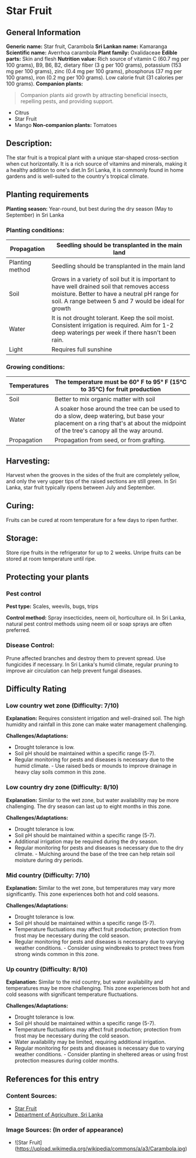 # Star Fruit

## General Information
**Generic name:** Star fruit, Carambola
**Sri Lankan name:** Kamaranga
**Scientific name:** Averrhoa carambola
**Plant family:** <update>Oxalidaceae</update>
**Edible parts:** Skin and flesh
**Nutrition value:** Rich source of vitamin C (<update>60.7 mg per 100 grams</update>), B9, B6, B2, dietary fiber (<update>3 g per 100 grams</update>), potassium (<update>153 mg per 100 grams</update>), zinc (<update>0.4 mg per 100 grams</update>), phosphorus (<update>37 mg per 100 grams</update>), iron (<update>0.2 mg per 100 grams</update>). Low calorie fruit (<update>31 calories per 100 grams</update>).
**Companion plants:**
>Companion plants aid growth by attracting beneficial insects, repelling pests, and providing support.

- Citrus
- Star Fruit
- Mango
**Non-companion plants:** <update>Tomatoes</update>

## Description:
 <update>The star fruit is a tropical plant with a unique star-shaped cross-section when cut horizontally. It is a rich source of vitamins and minerals, making it a healthy addition to one's diet.In Sri Lanka, it is commonly found in home gardens and is well-suited to the country's tropical climate.</update>

## Planting requirements
**Planting season:** <update>Year-round, but best during the dry season (May to September) in Sri Lanka</update>

### Planting conditions:

| **Propagation** | Seedling should be transplanted in the main land |
|----|----|
| Planting method | Seedling should be transplanted in the main land |
| Soil | Grows in a variety of soil but it is important to have well drained soil that removes access moisture. Better to have a neutral pH range for soil. A range between <update>5</update> and 7 would be ideal for growth |
| Water | It is not drought tolerant. Keep the soil moist. Consistent irrigation is required. Aim for <update>1-2 deep waterings per week</update> if there hasn't been rain. |
| Light | Requires full sunshine |

### Growing conditions:

| **Temperatures** | The temperature must be <update>60° F to 95° F (15°C to 35°C)</update> for fruit production |
|----|----|
| Soil | Better to mix organic matter with soil |
| Water | A soaker hose around the tree can be used to do a slow, deep watering, but base your placement on a ring that's at about the midpoint of the tree's canopy all the way around. |
| Propagation | Propagation from seed, or from grafting. |

## Harvesting:
Harvest when the grooves in the sides of the fruit are completely yellow, and only the very upper tips of the raised sections are still green. <update>In Sri Lanka, star fruit typically ripens between July and September.</update>

## Curing: 
<update>Fruits can be cured at room temperature for a few days to ripen further.</update>

## Storage: 
<update>Store ripe fruits in the refrigerator for up to 2 weeks. Unripe fruits can be stored at room temperature until ripe.</update>

## Protecting your plants
### Pest control
**Pest type:** Scales, weevils, bugs, trips

**Control method:** Spray insecticides, neem oil, horticulture oil. <update>In Sri Lanka, natural pest control methods using neem oil or soap sprays are often preferred.</update>

### Disease Control: 
<update>Prune affected branches and destroy them to prevent spread. Use fungicides if necessary. In Sri Lanka's humid climate, regular pruning to improve air circulation can help prevent fungal diseases.</update>

## Difficulty Rating
### Low country wet zone (Difficulty: 7/10)
**Explanation:** Requires consistent irrigation and well-drained soil. The high humidity and rainfall in this zone can make water management challenging.

**Challenges/Adaptations:**
- Drought tolerance is low.
- Soil pH should be maintained within a specific range (5-7).
- Regular monitoring for pests and diseases is necessary due to the humid climate.
<update>- Use raised beds or mounds to improve drainage in heavy clay soils common in this zone.</update>

### Low country dry zone (Difficulty: 8/10)
**Explanation:** Similar to the wet zone, but water availability may be more challenging. The dry season can last up to eight months in this zone.

**Challenges/Adaptations:**
- Drought tolerance is low.
- Soil pH should be maintained within a specific range (5-7).
- Additional irrigation may be required during the dry season.
- Regular monitoring for pests and diseases is necessary due to the dry climate.
<update>- Mulching around the base of the tree can help retain soil moisture during dry periods.</update>

### Mid country (Difficulty: 7/10)
**Explanation:** Similar to the wet zone, but temperatures may vary more significantly. This zone experiences both hot and cold seasons.

**Challenges/Adaptations:**
- Drought tolerance is low.
- Soil pH should be maintained within a specific range (5-7).
- Temperature fluctuations may affect fruit production; protection from frost may be necessary during the cold season.
- Regular monitoring for pests and diseases is necessary due to varying weather conditions.
<update>- Consider using windbreaks to protect trees from strong winds common in this zone.</update>

### Up country (Difficulty: 8/10)
**Explanation:** Similar to the mid country, but water availability and temperatures may be more challenging. This zone experiences both hot and cold seasons with significant temperature fluctuations.

**Challenges/Adaptations:**
- Drought tolerance is low.
- Soil pH should be maintained within a specific range (5-7).
- Temperature fluctuations may affect fruit production; protection from frost may be necessary during the cold season.
- Water availability may be limited, requiring additional irrigation.
- Regular monitoring for pests and diseases is necessary due to varying weather conditions.
<update>- Consider planting in sheltered areas or using frost protection measures during colder months.</update>

## References for this entry
### Content Sources:
- <update>[Star Fruit](https://www.fruitsinfo.com/star-fruit.html)</update>
- <update>[Department of Agriculture, Sri Lanka](https://www.doa.gov.lk/)</update>

### Image Sources: (In order of appearance)
- ![Star Fruit](<update>https://upload.wikimedia.org/wikipedia/commons/a/a3/Carambola.jpg</update>)